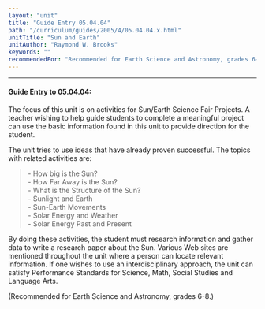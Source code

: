 ```yaml
---
layout: "unit"
title: "Guide Entry 05.04.04"
path: "/curriculum/guides/2005/4/05.04.04.x.html"
unitTitle: "Sun and Earth"
unitAuthor: "Raymond W. Brooks"
keywords: ""
recommendedFor: "Recommended for Earth Science and Astronomy, grades 6-8."
---
```

<body>
<hr/>
 <h4>
  Guide Entry to 05.04.04:
 </h4>
 <p>
  The focus of this unit is on activities for Sun/Earth Science Fair Projects. A teacher wishing to help guide students to complete a meaningful project can use the basic information found in this unit to provide direction for the student.
 </p>
<p>
  The unit tries to use ideas that have already proven successful.  The topics with related activities are:
 </p>
<blockquote>
  <dl>
   <dt>
    - How big is the Sun?
    <dt>
     - How Far Away is the Sun?
     <dt>
      - What is the Structure of the Sun?
      <dt>
       - Sunlight and Earth
       <dt>
        - Sun-Earth Movements
        <dt>
         - Solar Energy and Weather
         <dt>
          - Solar Energy Past and Present
         </dt>
        </dt>
       </dt>
      </dt>
     </dt>
    </dt>
   </dt>
  </dl>
 </blockquote>
 <p>
  By doing these activities, the student must research information and gather data to write a research paper about the Sun. Various Web sites are mentioned throughout the unit where a person can locate relevant information.  If one wishes to use an interdisciplinary approach, the unit can satisfy Performance Standards for Science, Math, Social Studies and Language Arts.
 </p>
<p>
  (Recommended for Earth Science and Astronomy, grades 6-8.)
 </p>


</body>